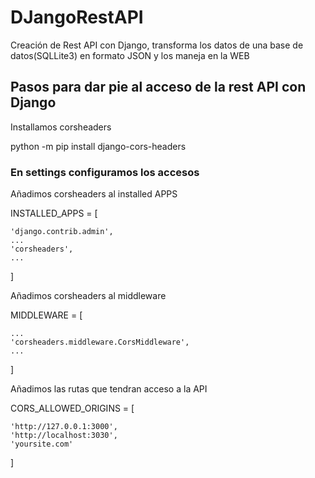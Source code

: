 # DJangoRestAPI
Creación de Rest API con Django, transforma los datos de una base de datos(SQLLite3) en formato JSON y los maneja en la WEB  


## Pasos para dar pie al acceso de la rest API con Django

Installamos corsheaders


python -m pip install django-cors-headers

### En settings configuramos los accesos


Añadimos corsheaders al installed APPS

INSTALLED_APPS = [ 
    
    'django.contrib.admin', 
    ... 
    'corsheaders',
    ... 
]


Añadimos corsheaders al middleware


MIDDLEWARE = [

    ...
    'corsheaders.middleware.CorsMiddleware',
    ...

]


Añadimos las rutas que tendran acceso a la API

CORS_ALLOWED_ORIGINS = [

    'http://127.0.0.1:3000',
    'http://localhost:3030',
    'yoursite.com'

]